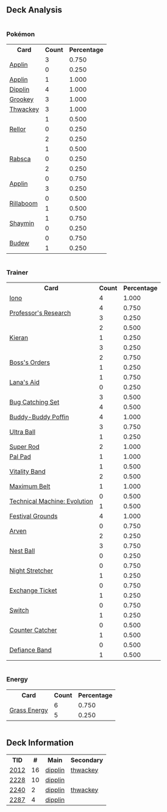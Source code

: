 
## Deck Analysis

<div style="display: flex; flex-wrap: wrap;">
<div style="flex: 1; margin-right: 10px;">
<h3>Pokémon</h3><table><tr><th>Card</th><th>Count</th><th>Percentage</th></tr><tr><td rowspan='2'><a href='https://limitlesstcg.com/cards/TWM/17'>Applin</a></td><td>3</td><td>0.750</td></tr><tr><td>0</td><td>0.250</td></tr><tr><td rowspan='1'><a href='https://limitlesstcg.com/cards/TWM/126'>Applin</a></td><td>1</td><td>1.000</td></tr><tr><td rowspan='1'><a href='https://limitlesstcg.com/cards/TWM/18'>Dipplin</a></td><td>4</td><td>1.000</td></tr><tr><td rowspan='1'><a href='https://limitlesstcg.com/cards/TWM/14'>Grookey</a></td><td>3</td><td>1.000</td></tr><tr><td rowspan='1'><a href='https://limitlesstcg.com/cards/TWM/15'>Thwackey</a></td><td>3</td><td>1.000</td></tr><tr><td rowspan='3'><a href='https://limitlesstcg.com/cards/TEF/23'>Rellor</a></td><td>1</td><td>0.500</td></tr><tr><td>0</td><td>0.250</td></tr><tr><td>2</td><td>0.250</td></tr><tr><td rowspan='3'><a href='https://limitlesstcg.com/cards/TEF/24'>Rabsca</a></td><td>1</td><td>0.500</td></tr><tr><td>0</td><td>0.250</td></tr><tr><td>2</td><td>0.250</td></tr><tr><td rowspan='2'><a href='https://limitlesstcg.com/cards/SCR/12'>Applin</a></td><td>0</td><td>0.750</td></tr><tr><td>3</td><td>0.250</td></tr><tr><td rowspan='2'><a href='https://limitlesstcg.com/cards/TWM/16'>Rillaboom</a></td><td>0</td><td>0.500</td></tr><tr><td>1</td><td>0.500</td></tr><tr><td rowspan='2'><a href='https://limitlesstcg.com/cards/jp/SV9a/6?translate=en'>Shaymin</a></td><td>1</td><td>0.750</td></tr><tr><td>0</td><td>0.250</td></tr><tr><td rowspan='2'><a href='https://limitlesstcg.com/cards/PRE/4'>Budew</a></td><td>0</td><td>0.750</td></tr><tr><td>1</td><td>0.250</td></tr></table>
</div><div style='flex: 1; margin-right: 10px;'><h3>Trainer</h3><table><tr><th>Card</th><th>Count</th><th>Percentage</th></tr><tr><td rowspan='1'><a href='https://limitlesstcg.com/cards/PAL/185'>Iono</a></td><td>4</td><td>1.000</td></tr><tr><td rowspan='2'><a href='https://limitlesstcg.com/cards/SVI/189'>Professor's Research</a></td><td>4</td><td>0.750</td></tr><tr><td>3</td><td>0.250</td></tr><tr><td rowspan='3'><a href='https://limitlesstcg.com/cards/TWM/154'>Kieran</a></td><td>2</td><td>0.500</td></tr><tr><td>1</td><td>0.250</td></tr><tr><td>3</td><td>0.250</td></tr><tr><td rowspan='2'><a href='https://limitlesstcg.com/cards/PAL/172'>Boss's Orders</a></td><td>2</td><td>0.750</td></tr><tr><td>1</td><td>0.250</td></tr><tr><td rowspan='2'><a href='https://limitlesstcg.com/cards/TWM/155'>Lana's Aid</a></td><td>1</td><td>0.750</td></tr><tr><td>0</td><td>0.250</td></tr><tr><td rowspan='2'><a href='https://limitlesstcg.com/cards/TWM/143'>Bug Catching Set</a></td><td>3</td><td>0.500</td></tr><tr><td>4</td><td>0.500</td></tr><tr><td rowspan='1'><a href='https://limitlesstcg.com/cards/TEF/144'>Buddy-Buddy Poffin</a></td><td>4</td><td>1.000</td></tr><tr><td rowspan='2'><a href='https://limitlesstcg.com/cards/SVI/196'>Ultra Ball</a></td><td>3</td><td>0.750</td></tr><tr><td>1</td><td>0.250</td></tr><tr><td rowspan='1'><a href='https://limitlesstcg.com/cards/PAL/188'>Super Rod</a></td><td>2</td><td>1.000</td></tr><tr><td rowspan='1'><a href='https://limitlesstcg.com/cards/SVI/182'>Pal Pad</a></td><td>1</td><td>1.000</td></tr><tr><td rowspan='2'><a href='https://limitlesstcg.com/cards/SVI/197'>Vitality Band</a></td><td>1</td><td>0.500</td></tr><tr><td>2</td><td>0.500</td></tr><tr><td rowspan='1'><a href='https://limitlesstcg.com/cards/TEF/154'>Maximum Belt</a></td><td>1</td><td>1.000</td></tr><tr><td rowspan='2'><a href='https://limitlesstcg.com/cards/PAR/178'>Technical Machine: Evolution</a></td><td>0</td><td>0.500</td></tr><tr><td>1</td><td>0.500</td></tr><tr><td rowspan='1'><a href='https://limitlesstcg.com/cards/TWM/149'>Festival Grounds</a></td><td>4</td><td>1.000</td></tr><tr><td rowspan='2'><a href='https://limitlesstcg.com/cards/OBF/186'>Arven</a></td><td>0</td><td>0.750</td></tr><tr><td>2</td><td>0.250</td></tr><tr><td rowspan='2'><a href='https://limitlesstcg.com/cards/SVI/181'>Nest Ball</a></td><td>3</td><td>0.750</td></tr><tr><td>0</td><td>0.250</td></tr><tr><td rowspan='2'><a href='https://limitlesstcg.com/cards/SFA/61'>Night Stretcher</a></td><td>0</td><td>0.750</td></tr><tr><td>1</td><td>0.250</td></tr><tr><td rowspan='2'><a href='https://limitlesstcg.com/cards/jp/SV9/90?translate=en'>Exchange Ticket</a></td><td>0</td><td>0.750</td></tr><tr><td>1</td><td>0.250</td></tr><tr><td rowspan='2'><a href='https://limitlesstcg.com/cards/SVI/194'>Switch</a></td><td>0</td><td>0.750</td></tr><tr><td>1</td><td>0.250</td></tr><tr><td rowspan='2'><a href='https://limitlesstcg.com/cards/PAR/160'>Counter Catcher</a></td><td>0</td><td>0.500</td></tr><tr><td>1</td><td>0.500</td></tr><tr><td rowspan='2'><a href='https://limitlesstcg.com/cards/SVI/169'>Defiance Band</a></td><td>0</td><td>0.500</td></tr><tr><td>1</td><td>0.500</td></tr></table>
</div><div style='flex: 1; margin-right: 10px;'><h3>Energy</h3><table><tr><th>Card</th><th>Count</th><th>Percentage</th></tr><tr><td rowspan='2'><a href='https://limitlesstcg.com/cards/SVE/9'>Grass Energy</a></td><td>6</td><td>0.750</td></tr><tr><td>5</td><td>0.250</td></tr></table>
</div></div>

## Deck Information

<table>
<tr><th>TID</th><th>#</th><th>Main</th><th>Secondary</th></tr>
<tr><td><a href='https://limitlesstcg.com/tournaments/jp/2012'>2012</a></td><td>16</td><td><a href='https://limitlesstcg.com/decks/list/jp/30022'>dipplin</a></td><td><a href='https://limitlesstcg.com/decks/list/jp/30022'>thwackey</a></td></tr><tr><td><a href='https://limitlesstcg.com/tournaments/jp/2228'>2228</a></td><td>10</td><td><a href='https://limitlesstcg.com/decks/list/jp/33389'>dipplin</a></td><td><a href='https://limitlesstcg.com/decks/list/jp/33389'></a></td></tr><tr><td><a href='https://limitlesstcg.com/tournaments/jp/2240'>2240</a></td><td>2</td><td><a href='https://limitlesstcg.com/decks/list/jp/33572'>dipplin</a></td><td><a href='https://limitlesstcg.com/decks/list/jp/33572'>thwackey</a></td></tr><tr><td><a href='https://limitlesstcg.com/tournaments/jp/2287'>2287</a></td><td>4</td><td><a href='https://limitlesstcg.com/decks/list/jp/34276'>dipplin</a></td><td><a href='https://limitlesstcg.com/decks/list/jp/34276'></a></td></tr></table>